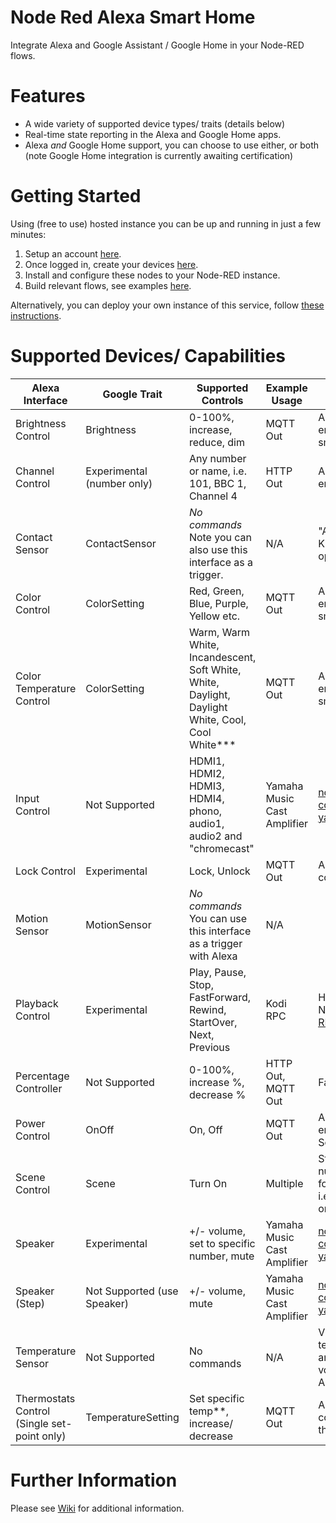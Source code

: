 # Node Red Alexa Smart Home
Integrate Alexa and Google Assistant / Google Home in your Node-RED flows. 

# Features
* A wide variety of supported device types/ traits (details below)
* Real-time state reporting in the Alexa and Google Home apps.
* Alexa *and* Google Home support, you can choose to use either, or both (note Google Home integration is currently awaiting certification)

# Getting Started
Using (free to use) hosted instance you can be up and running in just a few minutes:
1. Setup an account [here](https://red.cb-net.co.uk).
2. Once logged in, create your devices [here](https://red.cb-net.co.uk/devices).
3. Install and configure these nodes to your Node-RED instance.
4. Build relevant flows, see examples [here](https://red.cb-net.co.uk/docs).

Alternatively, you can deploy your own instance of this service, follow [these instructions](https://github.com/coldfire84/node-red-alexa-home-skill-v3-web/wiki/Deploy-Your-Own).

# Supported Devices/ Capabilities
|Alexa Interface|Google Trait|Supported Controls|Example Usage|Useful Links|
|--------|----------|----------|-------------|-------------|
|Brightness Control|Brightness|0-100%, increase, reduce, dim|MQTT Out|Any MQTT-enabled bulb/ smart light|
|Channel Control|Experimental (number only)| Any number or name, i.e. 101, BBC 1, Channel 4|HTTP Out|Any HTTP-enabled endpoint|
|Contact Sensor|ContactSensor|*No commands* Note you can also use this interface as a trigger.|N/A|"Alexa, is the Kitchen window open?"|
|Color Control|ColorSetting|Red, Green, Blue, Purple, Yellow etc.|MQTT Out|Any MQTT-enabled bulb/ smart light|
|Color Temperature Control|ColorSetting|Warm, Warm White, Incandescent, Soft White, White, Daylight, Daylight White, Cool, Cool White***|MQTT Out|Any MQTT-enabled bulb/ smart light|
|Input Control|Not Supported|HDMI1, HDMI2, HDMI3, HDMI4, phono, audio1, audio2 and "chromecast"|Yamaha Music Cast Amplifier|[node-red-contrib-avr-yamaha](https://flows.nodered.org/node/node-red-contrib-avr-yamaha)|
|Lock Control|Experimental|Lock, Unlock|MQTT Out|Any MQTT connected Lock|
|Motion Sensor|MotionSensor|*No commands* You can use this interface as a trigger with Alexa|N/A||
|Playback Control|Experimental|Play, Pause, Stop, FastForward, Rewind, StartOver, Next, Previous|Kodi RPC|Http Response Node with [Kodi RPC Commands](https://kodi.wiki/view/JSON-RPC_API/Examples)|
|Percentage Controller|Not Supported|0-100%, increase %, decrease %|HTTP Out, MQTT Out|Fans, AC Unit|
|Power Control|OnOff|On, Off|MQTT Out|Any MQTT-enabled switch, Socket etc|
|Scene Control|Scene|Turn On|Multiple|String together a number of nodes for your scene, i.e. lighting, TV on, ACR on|
|Speaker|Experimental|+/- volume, set to specific number, mute|Yamaha Music Cast Amplifier|[node-red-contrib-avr-yamaha](https://flows.nodered.org/node/node-red-contrib-avr-yamaha)|
|Speaker (Step)|Not Supported (use Speaker)|+/- volume, mute|Yamaha Music Cast Amplifier|[node-red-contrib-avr-yamaha](https://flows.nodered.org/node/node-red-contrib-avr-yamaha)|
|Temperature Sensor|Not Supported|No commands|N/A|View/ query temperature in any room by voice or Alexa App|
|Thermostats Control (Single set-point only)|TemperatureSetting|Set specific temp**, increase/ decrease|MQTT Out|Any MQTT connected thermostat/HVAC|

# Further Information
Please see [Wiki](https://github.com/coldfire84/node-red-alexa-home-skill-v3-web/wiki) for additional information.